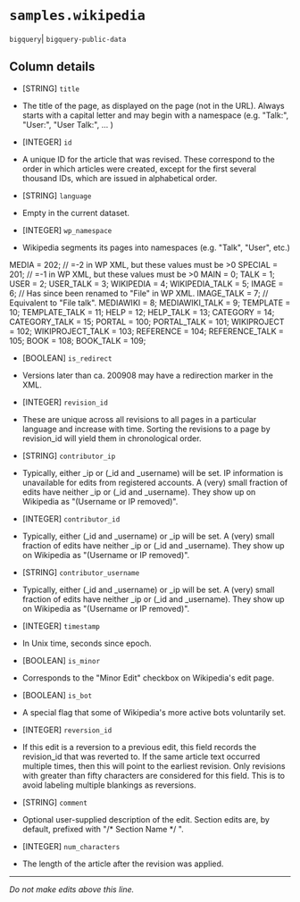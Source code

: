 # `samples.wikipedia`
`bigquery`| `bigquery-public-data`

## Column details
* [STRING]    `title`
 - The title of the page, as displayed on the page (not in the URL). Always starts with a capital letter and may begin with a namespace (e.g. "Talk:", "User:", "User Talk:", ... )
* [INTEGER]   `id`
 - A unique ID for the article that was revised. These correspond to the order in which articles were created, except for the first several thousand IDs, which are issued in alphabetical order.
* [STRING]    `language`
 - Empty in the current dataset.
* [INTEGER]   `wp_namespace`
 - Wikipedia segments its pages into namespaces (e.g. "Talk", "User", etc.)

MEDIA = 202; // =-2 in WP XML, but these values must be >0
SPECIAL = 201; // =-1 in WP XML, but these values must be >0
MAIN = 0;
TALK = 1;
USER = 2;
USER_TALK = 3;
WIKIPEDIA = 4;
WIKIPEDIA_TALK = 5;
IMAGE  = 6;  // Has since been renamed to "File" in WP XML.
IMAGE_TALK = 7;  // Equivalent to "File talk".
MEDIAWIKI = 8;
MEDIAWIKI_TALK = 9;
TEMPLATE = 10;
TEMPLATE_TALK = 11;
HELP = 12;
HELP_TALK = 13;
CATEGORY = 14;
CATEGORY_TALK = 15;
PORTAL = 100;
PORTAL_TALK = 101;
WIKIPROJECT = 102;
WIKIPROJECT_TALK = 103;
REFERENCE = 104;
REFERENCE_TALK = 105;
BOOK = 108;
BOOK_TALK = 109;
* [BOOLEAN]   `is_redirect`
 - Versions later than ca. 200908 may have a redirection marker in the XML.
* [INTEGER]   `revision_id`
 - These are unique across all revisions to all pages in a particular language and increase with time. Sorting the revisions to a page by revision_id will yield them in chronological order.
* [STRING]    `contributor_ip`
 - Typically, either _ip or (_id and _username) will be set. IP information is unavailable for edits from registered accounts. A (very) small fraction of edits have neither _ip or (_id and _username). They show up on Wikipedia as "(Username or IP removed)".
* [INTEGER]   `contributor_id`
 - Typically, either (_id and _username) or _ip will be set. A (very) small fraction of edits have neither _ip or (_id and _username). They show up on Wikipedia as "(Username or IP removed)".
* [STRING]    `contributor_username`
 - Typically, either (_id and _username) or _ip will be set. A (very) small fraction of edits have neither _ip or (_id and _username). They show up on Wikipedia as "(Username or IP removed)".
* [INTEGER]   `timestamp`
 - In Unix time, seconds since epoch.
* [BOOLEAN]   `is_minor`
 - Corresponds to the "Minor Edit" checkbox on Wikipedia's edit page.
* [BOOLEAN]   `is_bot`
 - A special flag that some of Wikipedia's more active bots voluntarily set.
* [INTEGER]   `reversion_id`
 - If this edit is a reversion to a previous edit, this field records the revision_id that was reverted to. If the same article text occurred multiple times, then this will point to the earliest revision. Only revisions with greater than fifty characters are considered for this field. This is to avoid labeling multiple blankings as reversions.
* [STRING]    `comment`
 - Optional user-supplied description of the edit. Section edits are, by default, prefixed with "/* Section Name */ ".
* [INTEGER]   `num_characters`
 - The length of the article after the revision was applied.

-------------------------------------------------------------------------------
*Do not make edits above this line.*
